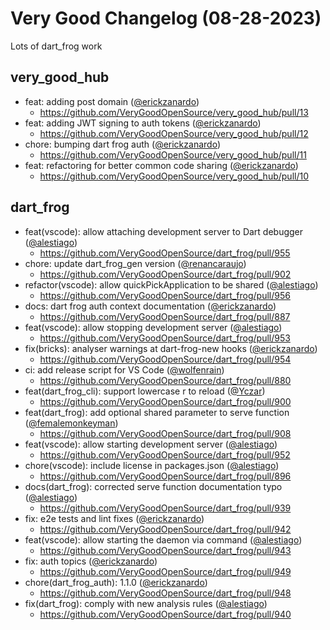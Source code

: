 # Very Good Changelog (08-28-2023)

Lots of dart_frog work

## very_good_hub

- feat: adding post domain ([@erickzanardo](https://github.com/erickzanardo))
  - https://github.com/VeryGoodOpenSource/very_good_hub/pull/13
- feat: adding JWT signing to auth tokens ([@erickzanardo](https://github.com/erickzanardo))
  - https://github.com/VeryGoodOpenSource/very_good_hub/pull/12
- chore: bumping dart frog auth ([@erickzanardo](https://github.com/erickzanardo))
  - https://github.com/VeryGoodOpenSource/very_good_hub/pull/11
- feat: refactoring for better common code sharing ([@erickzanardo](https://github.com/erickzanardo))
  - https://github.com/VeryGoodOpenSource/very_good_hub/pull/10

## dart_frog

- feat(vscode): allow attaching development server to Dart debugger ([@alestiago](https://github.com/alestiago))
  - https://github.com/VeryGoodOpenSource/dart_frog/pull/955
- chore: update dart_frog_gen version ([@renancaraujo](https://github.com/renancaraujo))
  - https://github.com/VeryGoodOpenSource/dart_frog/pull/902
- refactor(vscode): allow quickPickApplication to be shared ([@alestiago](https://github.com/alestiago))
  - https://github.com/VeryGoodOpenSource/dart_frog/pull/956
- docs: dart frog auth context documentation ([@erickzanardo](https://github.com/erickzanardo))
  - https://github.com/VeryGoodOpenSource/dart_frog/pull/887
- feat(vscode): allow stopping development server ([@alestiago](https://github.com/alestiago))
  - https://github.com/VeryGoodOpenSource/dart_frog/pull/953
- fix(bricks): analyser warnings at dart-frog-new hooks ([@erickzanardo](https://github.com/erickzanardo))
  - https://github.com/VeryGoodOpenSource/dart_frog/pull/954
- ci: add release script for VS Code ([@wolfenrain](https://github.com/wolfenrain))
  - https://github.com/VeryGoodOpenSource/dart_frog/pull/880
- feat(dart_frog_cli): support lowercase r to reload ([@Yczar](https://github.com/Yczar))
  - https://github.com/VeryGoodOpenSource/dart_frog/pull/900
- feat(dart_frog): add optional shared parameter to serve function ([@femalemonkeyman](https://github.com/femalemonkeyman))
  - https://github.com/VeryGoodOpenSource/dart_frog/pull/908
- feat(vscode): allow starting development server ([@alestiago](https://github.com/alestiago))
  - https://github.com/VeryGoodOpenSource/dart_frog/pull/952
- chore(vscode): include license in packages.json ([@alestiago](https://github.com/alestiago))
  - https://github.com/VeryGoodOpenSource/dart_frog/pull/896
- docs(dart_frog): corrected serve function documentation typo ([@alestiago](https://github.com/alestiago))
  - https://github.com/VeryGoodOpenSource/dart_frog/pull/939
- fix: e2e tests and lint fixes ([@erickzanardo](https://github.com/erickzanardo))
  - https://github.com/VeryGoodOpenSource/dart_frog/pull/942
- feat(vscode): allow starting the daemon via command ([@alestiago](https://github.com/alestiago))
  - https://github.com/VeryGoodOpenSource/dart_frog/pull/943
- fix: auth topics ([@erickzanardo](https://github.com/erickzanardo))
  - https://github.com/VeryGoodOpenSource/dart_frog/pull/949
- chore(dart_frog_auth): 1.1.0 ([@erickzanardo](https://github.com/erickzanardo))
  - https://github.com/VeryGoodOpenSource/dart_frog/pull/948
- fix(dart_frog): comply with new analysis rules ([@alestiago](https://github.com/alestiago))
  - https://github.com/VeryGoodOpenSource/dart_frog/pull/940
